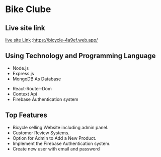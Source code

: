 # Bike Clube

## Live site link

[live site Link](https://bicycle-4a9ef.web.app/) :https://bicycle-4a9ef.web.app/

## Using Technology and Programming Language


* Node.js
* Express.js
* MongoDB As Database

- React-Router-Dom
- Context Api
- Firebase Authentication system


## Top Features

- Bicycle selling Website including admin panel.
- Customer Review Systems.
- Option for Admin to Add a New Product.
- Implement the Firebase Authentication system.
- Create new user with email and password
